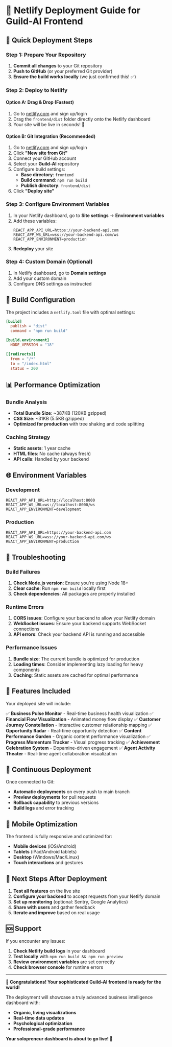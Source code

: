 # 🚀 Netlify Deployment Guide for Guild-AI Frontend

## 🎯 Quick Deployment Steps

### **Step 1: Prepare Your Repository**
1. **Commit all changes** to your Git repository
2. **Push to GitHub** (or your preferred Git provider)
3. **Ensure the build works locally** (we just confirmed this! ✅)

### **Step 2: Deploy to Netlify**

#### **Option A: Drag & Drop (Fastest)**
1. Go to [netlify.com](https://netlify.com) and sign up/login
2. Drag the `frontend/dist` folder directly onto the Netlify dashboard
3. Your site will be live in seconds! 🎉

#### **Option B: Git Integration (Recommended)**
1. Go to [netlify.com](https://netlify.com) and sign up/login
2. Click **"New site from Git"**
3. Connect your GitHub account
4. Select your **Guild-AI** repository
5. Configure build settings:
   - **Base directory**: `frontend`
   - **Build command**: `npm run build`
   - **Publish directory**: `frontend/dist`
6. Click **"Deploy site"**

### **Step 3: Configure Environment Variables**
1. In your Netlify dashboard, go to **Site settings** → **Environment variables**
2. Add these variables:
   ```
   REACT_APP_API_URL=https://your-backend-api.com
   REACT_APP_WS_URL=wss://your-backend-api.com/ws
   REACT_APP_ENVIRONMENT=production
   ```
3. **Redeploy** your site

### **Step 4: Custom Domain (Optional)**
1. In Netlify dashboard, go to **Domain settings**
2. Add your custom domain
3. Configure DNS settings as instructed

## 🔧 Build Configuration

The project includes a `netlify.toml` file with optimal settings:

```toml
[build]
  publish = "dist"
  command = "npm run build"

[build.environment]
  NODE_VERSION = "18"

[[redirects]]
  from = "/*"
  to = "/index.html"
  status = 200
```

## 📊 Performance Optimization

### **Bundle Analysis**
- **Total Bundle Size**: ~387KB (120KB gzipped)
- **CSS Size**: ~31KB (5.5KB gzipped)
- **Optimized for production** with tree shaking and code splitting

### **Caching Strategy**
- **Static assets**: 1 year cache
- **HTML files**: No cache (always fresh)
- **API calls**: Handled by your backend

## 🌐 Environment Variables

### **Development**
```env
REACT_APP_API_URL=http://localhost:8000
REACT_APP_WS_URL=ws://localhost:8000/ws
REACT_APP_ENVIRONMENT=development
```

### **Production**
```env
REACT_APP_API_URL=https://your-backend-api.com
REACT_APP_WS_URL=wss://your-backend-api.com/ws
REACT_APP_ENVIRONMENT=production
```

## 🚨 Troubleshooting

### **Build Failures**
1. **Check Node.js version**: Ensure you're using Node 18+
2. **Clear cache**: Run `npm run build` locally first
3. **Check dependencies**: All packages are properly installed

### **Runtime Errors**
1. **CORS issues**: Configure your backend to allow your Netlify domain
2. **WebSocket issues**: Ensure your backend supports WebSocket connections
3. **API errors**: Check your backend API is running and accessible

### **Performance Issues**
1. **Bundle size**: The current bundle is optimized for production
2. **Loading times**: Consider implementing lazy loading for heavy components
3. **Caching**: Static assets are cached for optimal performance

## 🎨 Features Included

Your deployed site will include:

✅ **Business Pulse Monitor** - Real-time business health visualization
✅ **Financial Flow Visualization** - Animated money flow display
✅ **Customer Journey Constellation** - Interactive customer relationship mapping
✅ **Opportunity Radar** - Real-time opportunity detection
✅ **Content Performance Garden** - Organic content performance visualization
✅ **Progress Momentum Tracker** - Visual progress tracking
✅ **Achievement Celebration System** - Dopamine-driven engagement
✅ **Agent Activity Theater** - Real-time agent collaboration visualization

## 🔄 Continuous Deployment

Once connected to Git:
- **Automatic deployments** on every push to main branch
- **Preview deployments** for pull requests
- **Rollback capability** to previous versions
- **Build logs** and error tracking

## 📱 Mobile Optimization

The frontend is fully responsive and optimized for:
- **Mobile devices** (iOS/Android)
- **Tablets** (iPad/Android tablets)
- **Desktop** (Windows/Mac/Linux)
- **Touch interactions** and gestures

## 🎯 Next Steps After Deployment

1. **Test all features** on the live site
2. **Configure your backend** to accept requests from your Netlify domain
3. **Set up monitoring** (optional: Sentry, Google Analytics)
4. **Share with users** and gather feedback
5. **Iterate and improve** based on real usage

## 🆘 Support

If you encounter any issues:
1. **Check Netlify build logs** in your dashboard
2. **Test locally** with `npm run build && npm run preview`
3. **Review environment variables** are set correctly
4. **Check browser console** for runtime errors

---

**🎉 Congratulations! Your sophisticated Guild-AI frontend is ready for the world!**

The deployment will showcase a truly advanced business intelligence dashboard with:
- **Organic, living visualizations**
- **Real-time data updates**
- **Psychological optimization**
- **Professional-grade performance**

**Your solopreneur dashboard is about to go live! 🚀**
